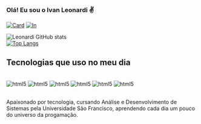 ### Olá! Eu sou o Ivan Leonardi ✌️

[![Card](https://img.shields.io/website?label=ProfileCard-IvanLeonardi&style=for-the-badge&url=https://cardleonardi.netlify.app/)](https://cardleonardi.netlify.app/)
[![In](https://img.shields.io/badge/LinkedIn-0077B5?style=for-the-badge&logo=linkedin&logoColor=white)](https://www.linkedin.com/in/ivan-leonardi-41b317242/)

![Leonardi GitHub stats](https://github-readme-stats.vercel.app/api?username=Ivan-Leonardi&show_icons=true&theme=tokyonight)<br/>
[![Top Langs](https://github-readme-stats.vercel.app/api/top-langs/?username=Ivan-Leonardi&layout=compact)](https://github.com/Ivan-Leonardi/github-readme-stats)


## Tecnologias que uso no meu dia

<div style="display: inline_block"><br/>
<img align="center" alt="html5" src="https://img.shields.io/badge/HTML5-E34F26?style=for-the-badge&logo=html5&logoColor=white"/>
<img align="center" alt="html5" src="https://img.shields.io/badge/CSS3-1572B6?style=for-the-badge&logo=css3&logoColor=white"/>
<img align="center" alt="html5" src="https://img.shields.io/badge/JavaScript-F7DF1E?style=for-the-badge&logo=javascript&logoColor=black"/>
<img align="center" alt="html5" src="https://img.shields.io/badge/Node.js-43853D?style=for-the-badge&logo=node.js&logoColor=white"/>
<img align="center" alt="html5" src="https://img.shields.io/badge/TypeScript-007ACC?style=for-the-badge&logo=typescript&logoColor=white"/>
<img align="center" alt="html5" src="https://img.shields.io/badge/MySQL-00000F?style=for-the-badge&logo=mysql&logoColor=white"/>
</div> <br/>

Apaixonado por tecnologia, cursando Análise e Desenvolvimento de Sistemas pela Universidade São Francisco, aprendendo cada dia um pouco do universo da progamação.


